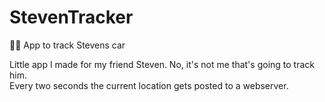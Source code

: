 # StevenTracker
:man_with_turban: App to track Stevens car

Little app I made for my friend Steven. No, it's not me that's going to track him.  
Every two seconds the current location gets posted to a webserver.